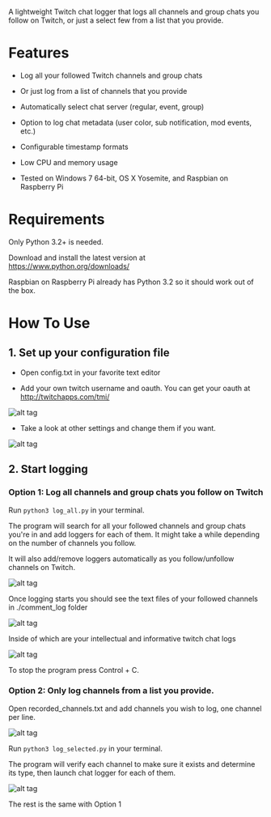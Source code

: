 A lightweight Twitch chat logger that logs all channels and group chats you follow on Twitch, or just a select few from a list that you provide.

# Features

* Log all your followed Twitch channels and group chats

* Or just log from a list of channels that you provide

* Automatically select chat server (regular, event, group)

* Option to log chat metadata (user color, sub notification, mod events, etc.)

* Configurable timestamp formats

* Low CPU and memory usage

* Tested on Windows 7 64-bit, OS X Yosemite, and Raspbian on Raspberry Pi

# Requirements

Only Python 3.2+ is needed.

Download and install the latest version at https://www.python.org/downloads/

Raspbian on Raspberry Pi already has Python 3.2 so it should work out of the box.

# How To Use

## 1. Set up your configuration file

* Open config.txt in your favorite text editor

* Add your own twitch username and oauth. You can get your oauth at http://twitchapps.com/tmi/

![alt tag](http://i.imgur.com/467b7sb.png)

* Take a look at other settings and change them if you want.

![alt tag](http://i.imgur.com/o76oDfk.png)

## 2. Start logging

### Option 1: Log all channels and group chats you follow on Twitch

Run `python3 log_all.py` in your terminal.

The program will search for all your followed channels and group chats you're in and add loggers for each of them. It might take a while depending on the number of channels you follow.

It will also add/remove loggers automatically as you follow/unfollow channels on Twitch.

![alt tag](http://i.imgur.com/Z3jmhEC.png)

Once logging starts you should see the text files of your followed channels in ./comment_log folder

![alt tag](http://i.imgur.com/GLzM6nk.png)

Inside of which are your intellectual and informative twitch chat logs

![alt tag](http://i.imgur.com/GGHD6O6.png)

To stop the program press Control + C.

### Option 2: Only log channels from a list you provide.

Open recorded_channels.txt and add channels you wish to log, one channel per line.

![alt tag](http://i.imgur.com/vzkTpgQ.png)

Run `python3 log_selected.py` in your terminal.

The program will verify each channel to make sure it exists and determine its type, then launch chat logger for each of them.

![alt tag](http://i.imgur.com/GVF9u7M.png)

The rest is the same with Option 1
